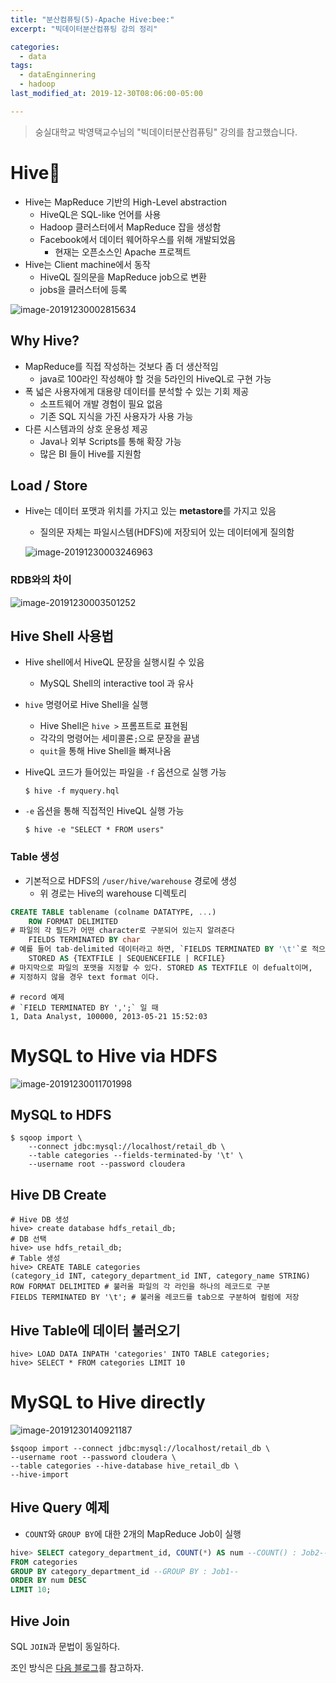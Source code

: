 ```yaml
---
title: "분산컴퓨팅(5)-Apache Hive:bee:"
excerpt: "빅데이터분산컴퓨팅 강의 정리"

categories:
  - data
tags:
  - dataEnginnering
  - hadoop
last_modified_at: 2019-12-30T08:06:00-05:00

---
```


> 숭실대학교 박영택교수님의 "빅데이터분산컴퓨팅" 강의를 참고했습니다.

# Hive:bee:

- Hive는 MapReduce 기반의 High-Level abstraction
  - HiveQL은 SQL-like 언어를 사용
  - Hadoop 클러스터에서 MapReduce 잡을 생성함
  - Facebook에서 데이터 웨어하우스를 위해 개발되었음
    - 현재는 오픈소스인 Apache 프로젝트
- Hive는 Client machine에서 동작
  - HiveQL 질의문을 MapReduce job으로 변환
  - jobs을 클러스터에 등록 

![image-20191230002815634](/assets/images/distributed_system/hive_3.png)

## Why Hive?

- MapReduce를 직접 작성하는 것보다 좀 더 생산적임
  - java로 100라인 작성해야 할 것을 5라인의 HiveQL로 구현 가능
- 폭 넓은 사용자에게 대용량 데이터를 분석할 수 있는 기회 제공
  - 소프트웨어 개발 경험이 필요 없음
  - 기존 SQL 지식을 가진 사용자가 사용 가능
- 다른 시스템과의 상호 운용성 제공
  - Java나 외부 Scripts를 통해 확장 가능
  - 많은 BI 들이 Hive를 지원함

## Load / Store

- Hive는 데이터 포맷과 위치를 가지고 있는 **metastore**를 가지고 있음

  - 질의문 자체는 파일시스템(HDFS)에 저장되어 있는 데이터에게 질의함

  ![image-20191230003246963](/assets/images/distributed_system/hive_4.png)

### RDB와의 차이

![image-20191230003501252](/assets/images/distributed_system/hive_5.png)

##  Hive Shell 사용법

- Hive shell에서 HiveQL 문장을 실행시킬 수 있음

  - MySQL Shell의 interactive tool 과 유사

- `hive` 명령어로 Hive Shell을 실행

  - Hive Shell은 `hive >` 프롬프트로 표현됨
  - 각각의 명령어는 세미콜론`;`으로 문장을 끝냄
  - `quit`을 통해 Hive Shell을 빠져나옴

- HiveQL 코드가 들어있는 파일을 `-f` 옵션으로 실행 가능

  ```shell
  $ hive -f myquery.hql
  ```

- `-e` 옵션을 통해 직접적인 HiveQL 실행 가능

  ```shell
  $ hive -e "SELECT * FROM users"
  ```

### Table 생성

- 기본적으로 HDFS의 `/user/hive/warehouse` 경로에 생성
  - 위 경로는 Hive의 warehouse 디렉토리

```sql
CREATE TABLE tablename (colname DATATYPE, ...) 
	ROW FORMAT DELIMITED 
# 파일의 각 필드가 어떤 character로 구분되어 있는지 알려준다
	FIELDS TERMINATED BY char
# 예를 들어 tab-delimited 데이터라고 하면, `FIELDS TERMINATED BY '\t'`로 적으면 된다.
	STORED AS {TEXTFILE | SEQUENCEFILE | RCFILE}
# 마지막으로 파일의 포맷을 지정할 수 있다. STORED AS TEXTFILE 이 defualt이며,
# 지정하지 않을 경우 text format 이다.
```

```
# record 예제
# `FIELD TERMINATED BY ',';` 일 때
1, Data Analyst, 100000, 2013-05-21 15:52:03
```

# MySQL to Hive via HDFS

![image-20191230011701998](/assets/images/distributed_system/hive_6.png)

## MySQL to HDFS

```shell
$ sqoop import \
	--connect jdbc:mysql://localhost/retail_db \
	--table categories --fields-terminated-by '\t' \
	--username root --password cloudera
```

## Hive DB Create

```shell
# Hive DB 생성
hive> create database hdfs_retail_db;
# DB 선택
hive> use hdfs_retail_db;
# Table 생성
hive> CREATE TABLE categories
(category_id INT, category_department_id INT, category_name STRING)
ROW FORMAT DELIMITED # 불러올 파일의 각 라인을 하나의 레코드로 구분
FIELDS TERMINATED BY '\t'; # 불러올 레코드를 tab으로 구분하여 컬럼에 저장
```

## Hive Table에 데이터 불러오기

```shell
hive> LOAD DATA INPATH 'categories' INTO TABLE categories;
hive> SELECT * FROM categories LIMIT 10
```

# MySQL to Hive directly

![image-20191230140921187](/assets/images/distributed_system/hive_7.png)

```shell
$sqoop import --connect jdbc:mysql://localhost/retail_db \
--username root --password cloudera \
--table categories --hive-database hive_retail_db \
--hive-import
```

## Hive Query 예제

- `COUNT`와 `GROUP BY`에 대한 2개의 MapReduce Job이 실행

```sql
hive> SELECT category_department_id, COUNT(*) AS num --COUNT() : Job2--
FROM categories
GROUP BY category_department_id --GROUP BY : Job1--
ORDER BY num DESC
LIMIT 10;
```

## Hive Join

SQL `JOIN`과 문법이 동일하다.

조인 방식은 [다음 블로그](https://118k.tistory.com/578)를 참고하자.



